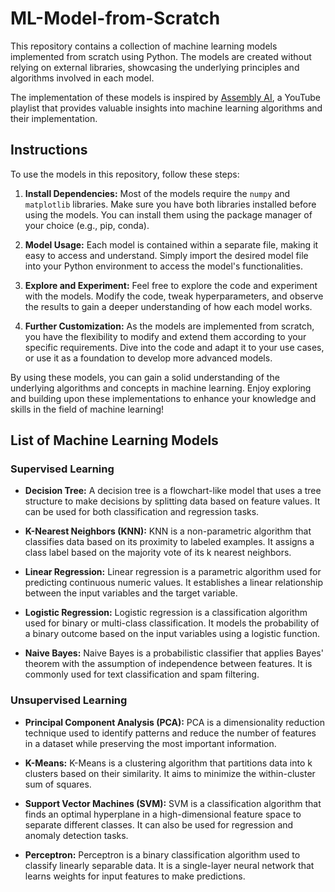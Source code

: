 # ML-Model-from-Scratch

This repository contains a collection of machine learning models implemented from scratch using Python. The models are created without relying on external libraries, showcasing the underlying principles and algorithms involved in each model.

The implementation of these models is inspired by [Assembly AI](https://youtube.com/playlist?list=PLcWfeUsAys2k_xub3mHks85sBHZvg24Jd), a YouTube playlist that provides valuable insights into machine learning algorithms and their implementation.

## Instructions

To use the models in this repository, follow these steps:

1. **Install Dependencies:** Most of the models require the `numpy` and `matplotlib` libraries. Make sure you have both libraries installed before using the models. You can install them using the package manager of your choice (e.g., pip, conda).

2. **Model Usage:** Each model is contained within a separate file, making it easy to access and understand. Simply import the desired model file into your Python environment to access the model's functionalities.

3. **Explore and Experiment:** Feel free to explore the code and experiment with the models. Modify the code, tweak hyperparameters, and observe the results to gain a deeper understanding of how each model works.

4. **Further Customization:** As the models are implemented from scratch, you have the flexibility to modify and extend them according to your specific requirements. Dive into the code and adapt it to your use cases, or use it as a foundation to develop more advanced models.

By using these models, you can gain a solid understanding of the underlying algorithms and concepts in machine learning. Enjoy exploring and building upon these implementations to enhance your knowledge and skills in the field of machine learning!

## List of Machine Learning Models

### Supervised Learning

- **Decision Tree:** A decision tree is a flowchart-like model that uses a tree structure to make decisions by splitting data based on feature values. It can be used for both classification and regression tasks.

- **K-Nearest Neighbors (KNN):** KNN is a non-parametric algorithm that classifies data based on its proximity to labeled examples. It assigns a class label based on the majority vote of its k nearest neighbors.

- **Linear Regression:** Linear regression is a parametric algorithm used for predicting continuous numeric values. It establishes a linear relationship between the input variables and the target variable.

- **Logistic Regression:** Logistic regression is a classification algorithm used for binary or multi-class classification. It models the probability of a binary outcome based on the input variables using a logistic function.

- **Naive Bayes:** Naive Bayes is a probabilistic classifier that applies Bayes' theorem with the assumption of independence between features. It is commonly used for text classification and spam filtering.

### Unsupervised Learning

- **Principal Component Analysis (PCA):** PCA is a dimensionality reduction technique used to identify patterns and reduce the number of features in a dataset while preserving the most important information.

- **K-Means:** K-Means is a clustering algorithm that partitions data into k clusters based on their similarity. It aims to minimize the within-cluster sum of squares.

- **Support Vector Machines (SVM):** SVM is a classification algorithm that finds an optimal hyperplane in a high-dimensional feature space to separate different classes. It can also be used for regression and anomaly detection tasks.

- **Perceptron:** Perceptron is a binary classification algorithm used to classify linearly separable data. It is a single-layer neural network that learns weights for input features to make predictions.


